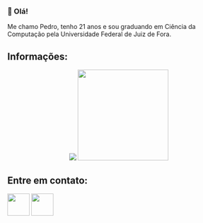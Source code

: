 ### 👋 Olá! <br>
 Me chamo Pedro, tenho 21 anos e sou graduando em Ciência da Computação pela Universidade Federal de Juiz de Fora.

<!--
 [![Typing SVG](https://readme-typing-svg.herokuapp.com/?lines=👋+Olá!;Me+chamo+Pedro+tenho+21+anos+e+sou+graduando+em+Ciência+da+Computação+pela+Universidade+Federal+de+Juiz+de+Fora.)](https://git.io/typing-svg)
 -->

<!--Informações-->
## Informações:
<p align="center">
  
  <img src="https://github-readme-stats.vercel.app/api?username=Pedrocoutof" >
  
  <img src="https://github-readme-stats.vercel.app/api/top-langs/?username=Pedrocoutof" width = "205" >
  
</p>

<!-- Contatos-->
## Entre em contato:
  
 [<img src="https://cdn.jsdelivr.net/gh/devicons/devicon/icons/linkedin/linkedin-original.svg" height= "50" />](https://www.linkedin.com/in/pedro-do-couto-filgueiras/) [<img src="https://upload.wikimedia.org/wikipedia/commons/2/2e/Gmail_2020.png" height= "50" width = "50" />](mailto:pedrocouto152001@gmail.com)
